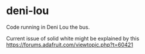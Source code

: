 # deni-lou
Code running in Deni Lou the bus.

Current issue of solid white might be explained by this
https://forums.adafruit.com/viewtopic.php?t=60421
